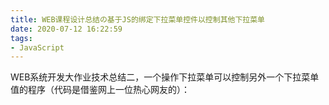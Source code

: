 ```yaml
---
title: WEB课程设计总结の基于JS的绑定下拉菜单控件以控制其他下拉菜单
date: 2020-07-12 16:22:59
tags:
- JavaScript
---
```

WEB系统开发大作业技术总结二，一个操作下拉菜单可以控制另外一个下拉菜单值的程序（代码是借鉴网上一位热心网友的）：
